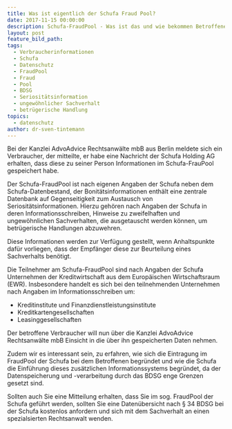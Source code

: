 ```yaml
---
title: Was ist eigentlich der Schufa Fraud Pool?
date: 2017-11-15 00:00:00
description: Schufa-FraudPool - Was ist das und wie bekommen Betroffene Informationen?
layout: post
feature_bild_path:
tags:
  - Verbraucherinformationen
  - Schufa
  - Datenschutz
  - FraudPool
  - Fraud
  - Pool
  - BDSG
  - Seriositätsinformation
  - ungewöhnlicher Sachverhalt
  - betrügerische Handlung
topics:
  - datenschutz
author: dr-sven-tintemann
---
```



Bei der Kanzlei AdvoAdvice Rechtsanw&auml;lte mbB aus Berlin meldete sich ein Verbraucher, der mitteilte, er habe eine Nachricht der Schufa Holding AG erhalten, dass diese zu seiner Person Informationen im Schufa-FrauPool gespeichert habe.

Der Schufa-FraudPool ist nach eigenen Angaben der Schufa neben dem Schufa-Datenbestand, der Bonit&auml;tsinformationen enth&auml;lt eine zentrale Datenbank auf Gegenseitigkeit zum Austausch von Seriosit&auml;tsinformationen. Hierzu geh&ouml;ren nach Angaben der Schufa in deren Informationsschreiben, Hinweise zu zweifelhaften und ungew&ouml;hnlichen Sachverhalten, die ausgetauscht werden k&ouml;nnen, um betr&uuml;gerische Handlungen abzuwehren.

Diese Informationen werden zur Verf&uuml;gung gestellt, wenn Anhaltspunkte daf&uuml;r vorliegen, dass der Empf&auml;nger diese zur Beurteilung eines Sachverhalts ben&ouml;tigt.

Die Teilnehmer am Schufa-FraudPool sind nach Angaben der Schufa Unternehmen der Kreditwirtschaft aus dem Europ&auml;ischen Wirtschaftsraum (EWR). Insbesondere handelt es sich bei den teilnehmenden Unternehmen nach Angaben im Informationsschreiben um:

* Kreditinstitute und Finanzdienstleistungsinstitute
* Kreditkartengesellschaften
* Leasinggesellschaften

Der betroffene Verbraucher will nun &uuml;ber die Kanzlei AdvoAdvice Rechtsanw&auml;lte mbB Einsicht in die &uuml;ber ihn gespeicherten Daten nehmen.

Zudem wir es interessant sein, zu erfahren, wie sich die Eintragung im FraudPool der Schufa bei dem Betroffenen begr&uuml;ndet und wie die Schufa die Einf&uuml;hrung dieses zus&auml;tzlichen Informationssystems begr&uuml;ndet, da der Datenspeicherung und -verarbeitung durch das BDSG enge Grenzen gesetzt sind.

Sollten auch Sie eine Mitteilung erhalten, dass Sie im sog. FraudPool der Schufa gef&uuml;hrt werden, sollten Sie eine Daten&uuml;bersicht nach &sect; 34 BDSG bei der Schufa kostenlos anfordern und sich mit dem Sachverhalt an einen spezialsierten Rechtsanwalt wenden.